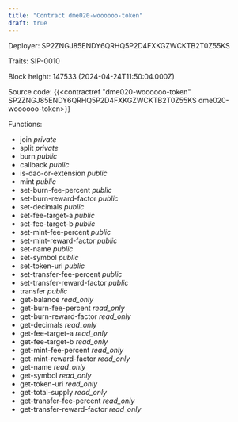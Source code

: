 ```yaml
---
title: "Contract dme020-woooooo-token"
draft: true
---
```

Deployer: SP2ZNGJ85ENDY6QRHQ5P2D4FXKGZWCKTB2T0Z55KS

Traits:
 SIP-0010



Block height: 147533 (2024-04-24T11:50:04.000Z)

Source code: {{<contractref "dme020-woooooo-token" SP2ZNGJ85ENDY6QRHQ5P2D4FXKGZWCKTB2T0Z55KS dme020-woooooo-token>}}

Functions:

* join _private_
* split _private_
* burn _public_
* callback _public_
* is-dao-or-extension _public_
* mint _public_
* set-burn-fee-percent _public_
* set-burn-reward-factor _public_
* set-decimals _public_
* set-fee-target-a _public_
* set-fee-target-b _public_
* set-mint-fee-percent _public_
* set-mint-reward-factor _public_
* set-name _public_
* set-symbol _public_
* set-token-uri _public_
* set-transfer-fee-percent _public_
* set-transfer-reward-factor _public_
* transfer _public_
* get-balance _read_only_
* get-burn-fee-percent _read_only_
* get-burn-reward-factor _read_only_
* get-decimals _read_only_
* get-fee-target-a _read_only_
* get-fee-target-b _read_only_
* get-mint-fee-percent _read_only_
* get-mint-reward-factor _read_only_
* get-name _read_only_
* get-symbol _read_only_
* get-token-uri _read_only_
* get-total-supply _read_only_
* get-transfer-fee-percent _read_only_
* get-transfer-reward-factor _read_only_

